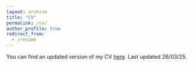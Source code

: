 ```yaml
---
layout: archive
title: "CV"
permalink: /cv/
author_profile: true
redirect_from:
  - /resume
---
```

You can find an updated version of my CV [here](https://larakelly-iturriaga.github.io/files/CVLaraKelly-Iturriaga.pdf). Last updated 26/03/25.
